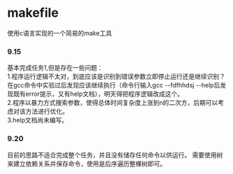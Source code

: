 # makefile
使用c语言实现的一个简易的make工具
### 9.15
基本完成任务1,但是存在一些问题：  
1.程序运行逻辑不太对，到底应该是识别到错误参数立即停止运行还是继续识别？在gcc命令中实验过后发现应该继续执行（命令行输入gcc --fdfhhdsj --help后发现既有error提示，又有help文档），明天得把程序逻辑改成这个。  
2.程序以暴力方式搜索参数，使得总体时间复杂度上涨到n的二次方，后期可以考虑对该方法进行优化。  
3.help文档尚未编写。  


### 9.20
  目前的思路不适合完成整个任务，并且没有储存任何命令以供运行。
  需要使用树来建立依赖关系并保存命令，使用是后序遍历整棵树即可。
